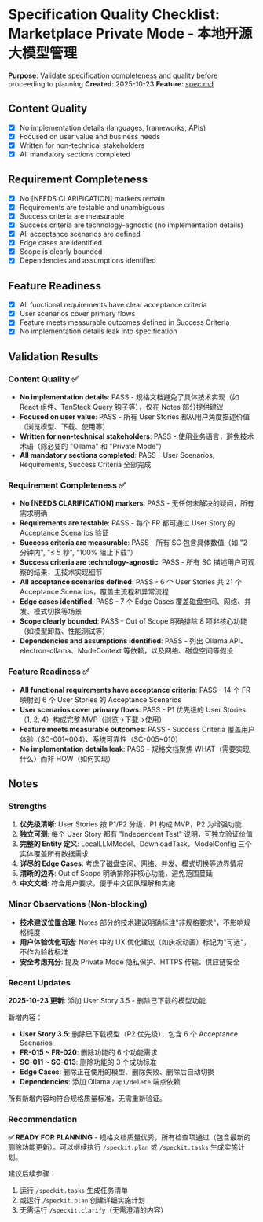 # Specification Quality Checklist: Marketplace Private Mode - 本地开源大模型管理

**Purpose**: Validate specification completeness and quality before proceeding to planning
**Created**: 2025-10-23
**Feature**: [spec.md](../spec.md)

## Content Quality

- [x] No implementation details (languages, frameworks, APIs)
- [x] Focused on user value and business needs
- [x] Written for non-technical stakeholders
- [x] All mandatory sections completed

## Requirement Completeness

- [x] No [NEEDS CLARIFICATION] markers remain
- [x] Requirements are testable and unambiguous
- [x] Success criteria are measurable
- [x] Success criteria are technology-agnostic (no implementation details)
- [x] All acceptance scenarios are defined
- [x] Edge cases are identified
- [x] Scope is clearly bounded
- [x] Dependencies and assumptions identified

## Feature Readiness

- [x] All functional requirements have clear acceptance criteria
- [x] User scenarios cover primary flows
- [x] Feature meets measurable outcomes defined in Success Criteria
- [x] No implementation details leak into specification

## Validation Results

### Content Quality ✅

- **No implementation details**: PASS - 规格文档避免了具体技术实现（如 React 组件、TanStack Query 钩子等），仅在 Notes 部分提供建议
- **Focused on user value**: PASS - 所有 User Stories 都从用户角度描述价值（浏览模型、下载、使用等）
- **Written for non-technical stakeholders**: PASS - 使用业务语言，避免技术术语（除必要的 "Ollama" 和 "Private Mode"）
- **All mandatory sections completed**: PASS - User Scenarios, Requirements, Success Criteria 全部完成

### Requirement Completeness ✅

- **No [NEEDS CLARIFICATION] markers**: PASS - 无任何未解决的疑问，所有需求明确
- **Requirements are testable**: PASS - 每个 FR 都可通过 User Story 的 Acceptance Scenarios 验证
- **Success criteria are measurable**: PASS - 所有 SC 包含具体数值（如 "2 分钟内", "≤ 5 秒", "100% 阻止下载"）
- **Success criteria are technology-agnostic**: PASS - 所有 SC 描述用户可观察的结果，无技术实现细节
- **All acceptance scenarios defined**: PASS - 6 个 User Stories 共 21 个 Acceptance Scenarios，覆盖主流程和异常流程
- **Edge cases identified**: PASS - 7 个 Edge Cases 覆盖磁盘空间、网络、并发、模式切换等场景
- **Scope clearly bounded**: PASS - Out of Scope 明确排除 8 项非核心功能（如模型卸载、性能测试等）
- **Dependencies and assumptions identified**: PASS - 列出 Ollama API、electron-ollama、ModeContext 等依赖，以及网络、磁盘空间等假设

### Feature Readiness ✅

- **All functional requirements have acceptance criteria**: PASS - 14 个 FR 映射到 6 个 User Stories 的 Acceptance Scenarios
- **User scenarios cover primary flows**: PASS - P1 优先级的 User Stories（1, 2, 4）构成完整 MVP（浏览→下载→使用）
- **Feature meets measurable outcomes**: PASS - Success Criteria 覆盖用户体验（SC-001~004）、系统可靠性（SC-005~010）
- **No implementation details leak**: PASS - 规格文档聚焦 WHAT（需要实现什么）而非 HOW（如何实现）

## Notes

### Strengths

1. **优先级清晰**: User Stories 按 P1/P2 分级，P1 构成 MVP，P2 为增强功能
2. **独立可测**: 每个 User Story 都有 "Independent Test" 说明，可独立验证价值
3. **完整的 Entity 定义**: LocalLLMModel、DownloadTask、ModelConfig 三个实体覆盖所有数据需求
4. **详尽的 Edge Cases**: 考虑了磁盘空间、网络、并发、模式切换等边界情况
5. **清晰的边界**: Out of Scope 明确排除非核心功能，避免范围蔓延
6. **中文文档**: 符合用户要求，便于中文团队理解和实施

### Minor Observations (Non-blocking)

- **技术建议位置合理**: Notes 部分的技术建议明确标注"非规格要求"，不影响规格纯度
- **用户体验优化可选**: Notes 中的 UX 优化建议（如庆祝动画）标记为"可选"，不作为验收标准
- **安全考虑充分**: 提及 Private Mode 隐私保护、HTTPS 传输、供应链安全

### Recent Updates

**2025-10-23 更新**: 添加 User Story 3.5 - 删除已下载的模型功能

新增内容：
- **User Story 3.5**: 删除已下载模型（P2 优先级），包含 6 个 Acceptance Scenarios
- **FR-015 ~ FR-020**: 删除功能的 6 个功能需求
- **SC-011 ~ SC-013**: 删除功能的 3 个成功标准
- **Edge Cases**: 删除正在使用的模型、删除失败、删除后自动切换
- **Dependencies**: 添加 Ollama `/api/delete` 端点依赖

所有新增内容均符合规格质量标准，无需重新验证。

### Recommendation

**✅ READY FOR PLANNING** - 规格文档质量优秀，所有检查项通过（包含最新的删除功能更新）。可以继续执行 `/speckit.plan` 或 `/speckit.tasks` 生成实施计划。

建议后续步骤：
1. 运行 `/speckit.tasks` 生成任务清单
2. 或运行 `/speckit.plan` 创建详细实施计划
3. 无需运行 `/speckit.clarify`（无需澄清的内容）
